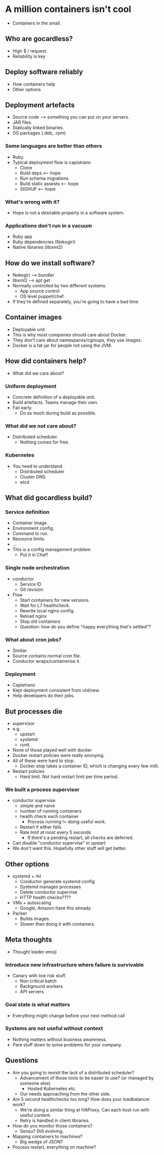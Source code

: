 # A million containers isn't cool

- Containers in the small.

## Who are gocardless?
- High $ / request.
- Reliability is key

## Deploy software reliably
- How containers help
- Other options

## Deployment artefacts
- Source code --> something you can put on your servers.
- JAR files.
- Statically linked binaries.
- OS packages (.deb, .rpm)

### Some languages are better than others
- Ruby.
- Typical deployment flow is capistrano
  - Clone
  - Build deps <-- hope
  - Run schema migrations
  - Build static assests <-- hope
  - SIGHUP <-- hope

### What's wrong with it?
- Hope is not a desirable property in a software system.

### Applications don't run in a vacuum
- Ruby app
- Ruby dependencies (Nokogiri)
- Native libraries (libxml2)

## How do we install software?
- Nokogiri --> bundler
- libxml2 --> apt get
- Normally controlled by two different systems.
  - App source control
  - OS level puppet/chef.
- If they're defined separately, you're going to  have a bad time

## Container images
- Deployable unit.
- This is why most companies should care about Docker.
- They don't care about namespaces/cgroups, they use images.
- Docker is a fat-jar for people not using the JVM.

## How did containers help?
- What did we care about?

### Uniform deployment
- Concrete definition of a deployable unit.
- Build artefacts. Teams manage their own.
- Fail early.
  - Do as much during build as possible.

### What did we *not* care about?
- Distributed scheduler.
  - Nothing comes for free.

### Kubernetes
- You need to understand
  - Distributed scheduler
  - Cluster DNS
  - etcd

## What did gocardless build?

### Service definition
- Container image.
- Environment config.
- Command to run.
- Resource limits.
- ...
- This is a config management problem
  - Put it in Chef!

### Single node orchestration
- conductor
  - Service ID
  - Git revision
- Flow
  - Start containers for new versions.
  - Wait for L7 healthcheck.
  - Rewrite local nginx config.
  - Reload nginx
  - Stop old containers
  - Question: how do you define "happy everything that's settled"?

### What about cron jobs?
- Similar.
- Source contains normal cron file.
- Conductor wraps/containerise it.

### Deployment
- Capistrano
- Kept deployment consistent from old/new.
- Help developers do their jobs.

## But processes die
- supervisor
- e.g.
  - upstart
  - systemd
  - runit
- None of those played well with docker
- Docker restart policies were really annoying.
- All of these were hard to stop.
  - Docker stop takes a container ID, which is changing every few milli.
- Restart policies
  - Hard limit. Not hard restart limit per time period.

### We built a process supervisor
- conductor supervise
  - simple and naive
  - number of running containers
  - health check each container
    - Process running != doing useful work.
  - Restart if either fails
  - Rate limit at most every 5 seconds
    - If there's a pending restart, all checks are deferred.
- Can disable "conductor supervise" in upstart
- We don't want this. Hopefully other stuff will get better.

## Other options
- systemd + rkt
  - Conductor generate systemd config
  - Systemd manages processes
  - Delete conductor supervise
  - HTTP health checks????
- VMs + autoscaling
  - Google, Amazon have this already.
- Packer
  - Builds images.
  - Slower than doing it with containers.

## Meta thoughts
- Thought leader emoji

### Introduce new infrastructure where failure is survivable
- Canary with low risk stuff.
  - Non critical batch
  - Background workers
  - API servers

### Goal state is what matters
- Everything might change before your next method call

### Systems are not useful without context
- Nothing matters without business awareness.
- Pare stuff down to solve problems for your company.

## Questions
- Are you going to revisit the lack of a distributed scheduler?
  - Advancement of those tools to be easier to use? (or managed by someone
    else)
    - Hosted Kubernetes etc.
  - Our needs approaching from the other side.
- Are 5 second healthchecks too long? How does your loadbalancer work?
  - We're doing a similar thing at HAProxy. Can each host run with useful
    content.
  - Retry is handled in client libraries.
- How do you monitor those containers?
  - Sensu? Still evolving.
- Mapping containers to machines?
  - Big wedge of JSON?
- Process restart, everything on machine?
